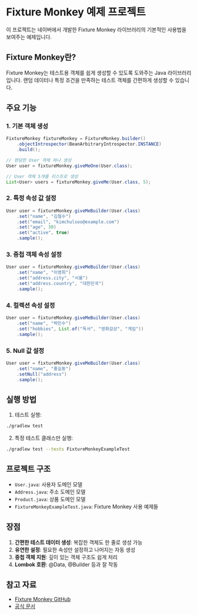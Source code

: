 # Fixture Monkey 예제 프로젝트

이 프로젝트는 네이버에서 개발한 Fixture Monkey 라이브러리의 기본적인 사용법을 보여주는 예제입니다.

## Fixture Monkey란?

Fixture Monkey는 테스트용 객체를 쉽게 생성할 수 있도록 도와주는 Java 라이브러리입니다. 랜덤 데이터나 특정 조건을 만족하는 테스트 객체를 간편하게 생성할 수 있습니다.

## 주요 기능

### 1. 기본 객체 생성

```java
FixtureMonkey fixtureMonkey = FixtureMonkey.builder()
    .objectIntrospector(BeanArbitraryIntrospector.INSTANCE)
    .build();

// 랜덤한 User 객체 하나 생성
User user = fixtureMonkey.giveMeOne(User.class);

// User 객체 5개를 리스트로 생성
List<User> users = fixtureMonkey.giveMe(User.class, 5);
```

### 2. 특정 속성 값 설정

```java
User user = fixtureMonkey.giveMeBuilder(User.class)
    .set("name", "김철수")
    .set("email", "kimchulsoo@example.com")
    .set("age", 30)
    .set("active", true)
    .sample();
```

### 3. 중첩 객체 속성 설정

```java
User user = fixtureMonkey.giveMeBuilder(User.class)
    .set("name", "이영희")
    .set("address.city", "서울")
    .set("address.country", "대한민국")
    .sample();
```

### 4. 컬렉션 속성 설정

```java
User user = fixtureMonkey.giveMeBuilder(User.class)
    .set("name", "박민수")
    .set("hobbies", List.of("독서", "영화감상", "게임"))
    .sample();
```

### 5. Null 값 설정

```java
User user = fixtureMonkey.giveMeBuilder(User.class)
    .set("name", "홍길동")
    .setNull("address")
    .sample();
```

## 실행 방법

1. 테스트 실행:

```bash
./gradlew test
```

2. 특정 테스트 클래스만 실행:

```bash
./gradlew test --tests FixtureMonkeyExampleTest
```

## 프로젝트 구조

- `User.java`: 사용자 도메인 모델
- `Address.java`: 주소 도메인 모델
- `Product.java`: 상품 도메인 모델
- `FixtureMonkeyExampleTest.java`: Fixture Monkey 사용 예제들

## 장점

1. **간편한 테스트 데이터 생성**: 복잡한 객체도 한 줄로 생성 가능
2. **유연한 설정**: 필요한 속성만 설정하고 나머지는 자동 생성
3. **중첩 객체 지원**: 깊이 있는 객체 구조도 쉽게 처리
4. **Lombok 호환**: @Data, @Builder 등과 잘 작동

## 참고 자료

- [Fixture Monkey GitHub](https://github.com/naver/fixture-monkey)
- [공식 문서](https://naver.github.io/fixture-monkey/) 